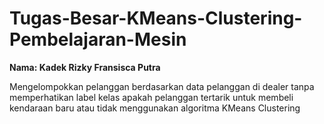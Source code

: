 # Tugas-Besar-KMeans-Clustering-Pembelajaran-Mesin
**Nama: Kadek Rizky Fransisca Putra**

Mengelompokkan pelanggan berdasarkan data pelanggan di dealer tanpa memperhatikan label kelas apakah pelanggan tertarik untuk membeli kendaraan baru atau tidak menggunakan algoritma KMeans Clustering
